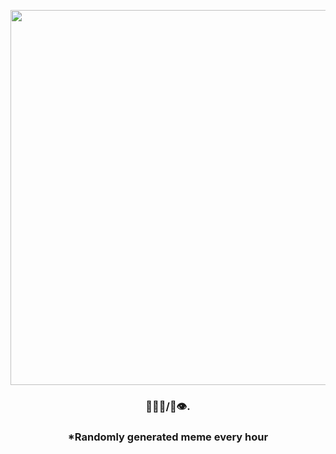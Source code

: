 <p align="center">
        <img src="https://i.redd.it/qz65r15yj4g91.jpg" width="600" height="600">
        </p>
        <h3 align="center">🥚👃🐶/🐁👁.</h3>
        <h3 align="center">*Randomly generated meme every hour</h3>
    